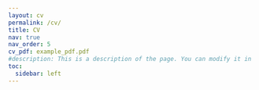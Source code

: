 ```yaml
---
layout: cv
permalink: /cv/
title: CV
nav: true
nav_order: 5
cv_pdf: example_pdf.pdf
#description: This is a description of the page. You can modify it in '_pages/cv.md'. You can also change or remove the top pdf download button.
toc:
  sidebar: left
---
```

